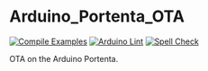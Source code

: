 # Arduino_Portenta_OTA

[![Compile Examples](https://github.com/arduino-libraries/Arduino_Portenta_OTA/workflows/Compile%20Examples/badge.svg)](https://github.com/arduino-libraries/Arduino_Portenta_OTA/actions?workflow=Compile+Examples)
[![Arduino Lint](https://github.com/arduino-libraries/Arduino_Portenta_OTA/workflows/Arduino%20Lint/badge.svg)](https://github.com/arduino-libraries/Arduino_Portenta_OTA/actions?workflow=Arduino+Lint)
[![Spell Check](https://github.com/arduino-libraries/Arduino_Portenta_OTA/workflows/Spell%20Check/badge.svg)](https://github.com/arduino-libraries/Arduino_Portenta_OTA/actions?workflow=Spell+Check)

OTA on the Arduino Portenta.
